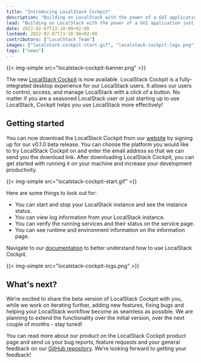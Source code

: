```yaml
---
title: "Introducing LocalStack Cockpit"
description: "Building on LocalStack with the power of a GUI application just got easier! LocalStack is proud to release LocalStack Cockpit, a fully-integrated desktop client for our users who would like to use LocalStack for a highly efficient, fully local dev&test loop for cloud development."
lead: "Building on LocalStack with the power of a GUI application just got easier! LocalStack is proud to release LocalStack Cockpit, a fully-integrated desktop client for our users who would like to use LocalStack for a highly efficient, fully local dev&test loop for cloud development."
date: 2022-02-07T13:10:00+02:00
lastmod: 2022-02-07T13:10:00+02:00
contributors: ["LocalStack Team"]
images: ["localstack-cockpit-start.gif", "localstack-cockpit-logs.png"]
tags: ["news"]
---
```


{{< img-simple src="localstack-cockpit-banner.png" >}}

The new [LocalStack Cockpit](https://localstack.cloud/products/cockpit/) is now available. LocalStack Cockpit is a fully-integrated desktop experience for our LocalStack users. It allows our users to control, access, and manage LocalStack with a click of a button. No matter if you are a seasoned LocalStack user or just starting up to use LocalStack, Cockpit helps you use LocalStack more effectively!

## Getting started

You can now download the LocalStack Cockpit from our [website](https://localstack.cloud) by signing up for our v0.1.0 beta release. You can choose the platform you would like to try LocalStack Cockpit on and enter the email address so that we can send you the download link. After downloading LocalStack Cockpit, you can get started with running it on your machine and increase your development productivity.

{{< img-simple src="localstack-cockpit-start.gif" >}}

Here are some things to look out for:

-   You can start and stop your LocalStack instance and see the instance status.
-   You can view log information from your LocalStack instance.
-   You can verify the running services and their status on the service page.
-   You can see runtime and environment information on the information page.

Navigate to our [documentation](https://docs.localstack.cloud/get-started/cockpit/) to better understand how to use LocalStack Cockpit.

{{< img-simple src="localstack-cockpit-logs.png" >}}

## What's next?

We’re excited to share the beta version of LocalStack Cockpit with you, while we work on iterating further, adding new features, fixing bugs and helping your LocalStack workflow become as seamless as possible. We are planning to extend the functionality over the initial version, over the next couple of months - stay tuned!

You can read more about our product on the LocalStack Cockpit product page and send us your bug reports, feature requests and your general feedback on our [GitHub repository](https://github.com/localstack/cockpit/issues). We’re looking forward to getting your feedback!

